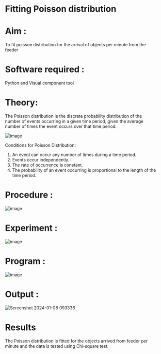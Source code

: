 # Fitting Poisson  distribution
# Aim : 

To fit poisson distribution for the arrival of objects per minute from the feeder

# Software required :  

Python and Visual component tool

# Theory:

The Poisson distribution is the discrete probability distribution of the number of events occurring in a given time period, given the average number of times the event occurs over that time period.

![image](https://user-images.githubusercontent.com/104613195/166248326-fd042076-8b0b-40c4-8b11-1d8e8fcb74db.png)

 Conditions for Poisson Distribution:

1. An event can occur any number of times during a time period.
2. Events occur independently. I
3. The rate of occurrence is constant.
4. The probability of an event occurring is proportional to the length of the time period. 
 
# Procedure :

![image](https://user-images.githubusercontent.com/104613195/166251988-d0c53205-6080-4f7b-ae4c-398178586637.png)

# Experiment :

![image](https://user-images.githubusercontent.com/103921593/230282876-f4a5afbf-cac1-4648-a1b0-c78840638a8e.png)

# Program :
![image](https://github.com/ramjan1729/Poisson_distribution/assets/155506353/32ca20c9-4a59-44b2-b56c-716aa95f9f32)


 

# Output : 
![Screenshot 2024-01-08 093336](https://github.com/ramjan1729/Poisson_distribution/assets/155506353/cc1c0db1-7b29-4fde-a83b-e960022f5a71)




# Results

The Poisson distribution is fitted for the objects arrived from feeder per minute and the data is tested using Chi-square test. 
 
